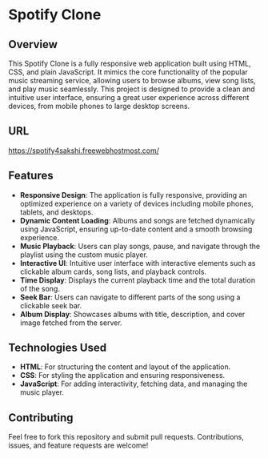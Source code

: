 # Spotify Clone

## Overview
This Spotify Clone is a fully responsive web application built using HTML, CSS, and plain JavaScript. It mimics the core functionality of the popular music streaming service, allowing users to browse albums, view song lists, and play music seamlessly. This project is designed to provide a clean and intuitive user interface, ensuring a great user experience across different devices, from mobile phones to large desktop screens.

## URL
https://spotify4sakshi.freewebhostmost.com/

## Features
- **Responsive Design**: The application is fully responsive, providing an optimized experience on a variety of devices including mobile phones, tablets, and desktops.
- **Dynamic Content Loading**: Albums and songs are fetched dynamically using JavaScript, ensuring up-to-date content and a smooth browsing experience.
- **Music Playback**: Users can play songs, pause, and navigate through the playlist using the custom music player.
- **Interactive UI**: Intuitive user interface with interactive elements such as clickable album cards, song lists, and playback controls.
- **Time Display**: Displays the current playback time and the total duration of the song.
- **Seek Bar**: Users can navigate to different parts of the song using a clickable seek bar.
- **Album Display**: Showcases albums with title, description, and cover image fetched from the server.

## Technologies Used
- **HTML**: For structuring the content and layout of the application.
- **CSS**: For styling the application and ensuring responsiveness.
- **JavaScript**: For adding interactivity, fetching data, and managing the music player.

## Contributing
Feel free to fork this repository and submit pull requests. Contributions, issues, and feature requests are welcome!

